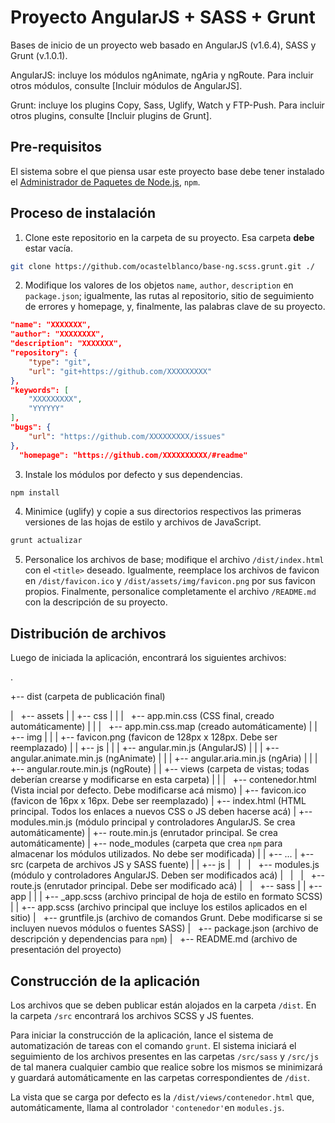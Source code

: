 # Proyecto AngularJS + SASS + Grunt
Bases de inicio de un proyecto web basado en AngularJS (v1.6.4), SASS y Grunt (v.1.0.1).

AngularJS: incluye los módulos ngAnimate, ngAria y ngRoute. Para incluir otros módulos, consulte [Incluir módulos de AngularJS].

Grunt: incluye los plugins Copy, Sass, Uglify, Watch y FTP-Push. Para incluir otros plugins, consulte [Incluir plugins de Grunt].

## Pre-requisitos

El sistema sobre el que piensa usar este proyecto base debe tener instalado el [Administrador de Paquetes de Node.js](https://nodejs.org/es/), ```npm```.

## Proceso de instalación

1. Clone este repositorio en la carpeta de su proyecto. Esa carpeta **debe** estar vacía.
```sh
git clone https://github.com/ocastelblanco/base-ng.scss.grunt.git ./
```

2. Modifique los valores de los objetos `name`, `author`, `description` en `package.json`; igualmente, las rutas al repositorio, sitio de seguimiento de errores y homepage, y, finalmente, las palabras clave de su proyecto.
```json
"name": "XXXXXXX",
"author": "XXXXXXXX",
"description": "XXXXXXX",
"repository": {
    "type": "git",
    "url": "git+https://github.com/XXXXXXXXX"
},
"keywords": [
    "XXXXXXXXX",
    "YYYYYY"
],
"bugs": {
    "url": "https://github.com/XXXXXXXXX/issues"
},
  "homepage": "https://github.com/XXXXXXXXXX/#readme"
```

3. Instale los módulos por defecto y sus dependencias.
```sh
npm install
```

4. Minimice (uglify) y copie a sus directorios respectivos las primeras versiones de las hojas de estilo y archivos de JavaScript.
```sh
grunt actualizar
```

5. Personalice los archivos de base; modifique el archivo `/dist/index.html` con el `<title>` deseado. Igualmente, reemplace los archivos de favicon en `/dist/favicon.ico` y `/dist/assets/img/favicon.png` por sus favicon propios. Finalmente, personalice completamente el archivo `/README.md` con la descripción de su proyecto.

## Distribución de archivos

Luego de iniciada la aplicación, encontrará los siguientes archivos:

.

+-- dist (carpeta de publicación final)

|   +-- assets
|   |   +-- css
|   |   |   +-- app.min.css (CSS final, creado automáticamente)
|   |   |   +-- app.min.css.map (creado automáticamente)
|   |   +-- img
|   |   |   +-- favicon.png (favicon de 128px x 128px. Debe ser reemplazado)
|   |   +-- js
|   |   |   +-- angular.min.js (AngularJS)
|   |   |   +-- angular.animate.min.js (ngAnimate)
|   |   |   +-- angular.aria.min.js (ngAria)
|   |   |   +-- angular.route.min.js (ngRoute)
|   |   +-- views (carpeta de vistas; todas deberían crearse y modificarse en esta carpeta)
|   |   |   +-- contenedor.html (Vista incial por defecto. Debe modificarse acá mismo)
|   +-- favicon.ico (favicon de 16px x 16px. Debe ser reemplazado)
|   +-- index.html (HTML principal. Todos los enlaces a nuevos CSS o JS deben hacerse acá)
|   +-- modules.min.js (módulo principal y controladores AngularJS. Se crea automáticamente)
|   +-- route.min.js (enrutador principal. Se crea automáticamente)
|   +-- node_modules (carpeta que crea `npm` para almacenar los módulos utilizados. No debe ser modificada)
|   |   +-- ...
|   +-- src (carpeta de archivos JS y SASS fuente)
|   |   +-- js
|   |   |   +-- modules.js (módulo y controladores AngularJS. Deben ser modificados acá)
|   |   |   +-- route.js (enrutador principal. Debe ser modificado acá)
|   |   +-- sass
|   |   +-- app
|   |   |   +-- _app.scss (archivo principal de hoja de estilo en formato SCSS)
|   |   +-- app.scss (archivo principal que incluye los estilos aplicados en el sitio)
|   +-- gruntfile.js (archivo de comandos Grunt. Debe modificarse si se incluyen nuevos módulos o fuentes SASS)
|   +-- package.json (archivo de descripción y dependencias para `npm`)
|   +-- README.md (archivo de presentación del proyecto)

## Construcción de la aplicación

Los archivos que se deben publicar están alojados en la carpeta `/dist`. En la carpeta `/src` encontrará los archivos SCSS y JS fuentes.

Para iniciar la construcción de la aplicación, lance el sistema de automatización de tareas con el comando `grunt`. El sistema iniciará el seguimiento de los archivos presentes en las carpetas `/src/sass` y `/src/js` de tal manera cualquier cambio que realice sobre los mismos se minimizará y guardará automáticamente en las carpetas correspondientes de `/dist`.

La vista que se carga por defecto es la `/dist/views/contenedor.html` que, automáticamente, llama al controlador `'contenedor'`en `modules.js`.
